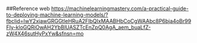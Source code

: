 ##Reference web 
https://machinelearningmastery.com/a-practical-guide-to-deploying-machine-learning-models/?fbclid=IwY2xjawGRGGtleHRuA2FlbQIxMAABHbCoCgWAAbc8P6bja4oBr99FIy-kloGQRiOwAH2YbBlUASZTcEnZpQ0AgA_aem_buaLfZ-zW4X46sutHyPxYw&sfnsn=mo
